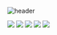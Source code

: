 ![header](https://capsule-render.vercel.app/api?height=400&text=안녕하세요!&desc=프론트엔드개발자정은선입니다😁)

<img src="https://img.shields.io/badge/React-61DAFB?style=flat-square&logo=React&logoColor=white"/>
<img src="https://img.shields.io/badge/JavaScript-F7DF1E?style=flat-square&logo=JavaScript&logoColor=white"/>
<img src="https://img.shields.io/badge/TypeScript-3178C6?style=flat-square&logo=TypeScript&logoColor=white"/>
<img src="https://img.shields.io/badge/Next-000000?style=flat-square&logo=Next&logoColor=white"/>
<img src="https://img.shields.io/badge/Node-339933?style=flat-square&logo=Node&logoColor=white"/>
